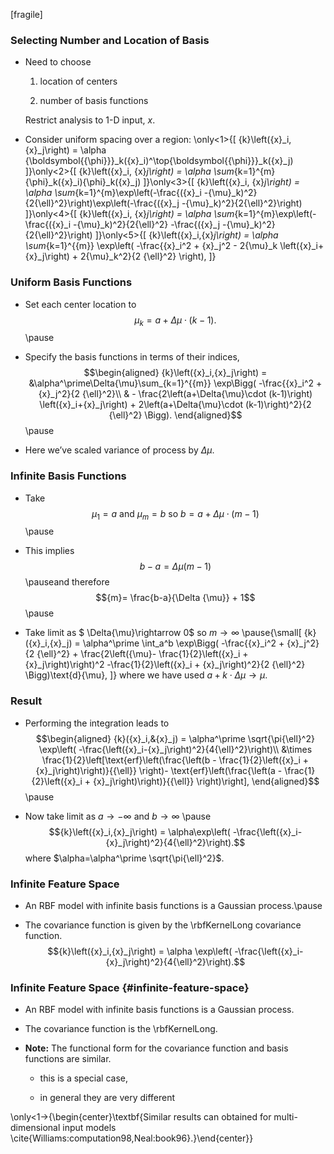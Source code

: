 <!--frame start-->
\[fragile\]

### Selecting Number and Location of Basis

-   Need to choose

    1.  location of centers

    2.  number of basis functions

    Restrict analysis to 1-D input, ${x}$.

-   Consider uniform spacing over a region: \only<1>{\[
        {k}\left({x}_i, {x}_j\right) = \alpha {\boldsymbol{{\phi}}}_k({x}_i)^\top{\boldsymbol{{\phi}}}_k({x}_j)
        \]}\only<2>{\[
        {k}\left({x}_i, {x}_j\right) = \alpha \sum_{k=1}^{m}{\phi}_k({x}_i){\phi}_k({x}_j)
        \]}\only<3>{\[
        {k}\left({x}_i, {x}_j\right) = \alpha \sum_{k=1}^{m}\exp\left(-\frac{({x}_i -{\mu}_k)^2}{2{\ell}^2}\right)\exp\left(-\frac{({x}_j -{\mu}_k)^2}{2{\ell}^2}\right)
        \]}\only<4>{\[
        {k}\left({x}_i, {x}_j\right) = \alpha \sum_{k=1}^{m}\exp\left(-\frac{({x}_i -{\mu}_k)^2}{2{\ell}^2} -\frac{({x}_j -{\mu}_k)^2}{2{\ell}^2}\right)
        \]}\only<5>{\[
        {k}\left({x}_i,{x}_j\right) = \alpha \sum_{k=1}^{{m}} \exp\left(
          -\frac{{x}_i^2 + {x}_j^2 - 2{\mu}_k \left({x}_i+{x}_j\right) +
            2{\mu}_k^2}{2 {\ell}^2} \right),
        \]}

<!--frame end-->
<!--frame start-->
### Uniform Basis Functions

-   Set each center location to $${\mu}_k = a+\Delta{\mu}\cdot (k-1).$$
    \pause

-   Specify the basis functions in terms of their indices,
    $$\begin{aligned}
        {k}\left({x}_i,{x}_j\right) = &\alpha^\prime\Delta{\mu}\sum_{k=1}^{{m}} \exp\Bigg(
          -\frac{{x}_i^2 + {x}_j^2}{2
            {\ell}^2}\\ 
            & - \frac{2\left(a+\Delta{\mu}\cdot (k-1)\right)
            \left({x}_i+{x}_j\right) + 2\left(a+\Delta{\mu}\cdot (k-1)\right)^2}{2
            {\ell}^2} \Bigg).
        \end{aligned}$$ \pause

-   Here we’ve scaled variance of process by $\Delta{\mu}$.

<!--frame end-->
<!--frame start-->
### Infinite Basis Functions

-   Take
    $${\mu}_1=a \ \text{and}\  {\mu}_{m}=b \ \text{so}\ b= a+ \Delta{\mu}\cdot({m}-1)$$
    \pause

-   This implies $$b-a = \Delta{\mu}({m}-1)$$ \pauseand therefore
    $${m}= \frac{b-a}{\Delta {\mu}} + 1$$ \pause

-   Take limit as $
        \Delta{\mu}\rightarrow 0$ so ${m}\rightarrow \infty$
    \pause{\small\[
        {k}({x}_i,{x}_j) = \alpha^\prime \int_a^b \exp\Bigg( -\frac{{x}_i^2 +
            {x}_j^2}{2 {\ell}^2} + \frac{2\left({\mu}- \frac{1}{2}\left({x}_i + {x}_j\right)\right)^2
            -\frac{1}{2}\left({x}_i + {x}_j\right)^2}{2 {\ell}^2}
        \Bigg)\text{d}{\mu},
        \]} where we have used $a + k\cdot\Delta{\mu}\rightarrow {\mu}$.

<!--frame end-->
<!--frame start-->
### Result

-   Performing the integration leads to $$\begin{aligned}
        {k}({x}_i,&{x}_j) = \alpha^\prime \sqrt{\pi{\ell}^2}
        \exp\left( -\frac{\left({x}_i-{x}_j\right)^2}{4{\ell}^2}\right)\\ &\times
        \frac{1}{2}\left[\text{erf}\left(\frac{\left(b - \frac{1}{2}\left({x}_i +
                  {x}_j\right)\right)}{{\ell}} \right)-
          \text{erf}\left(\frac{\left(a - \frac{1}{2}\left({x}_i +
                  {x}_j\right)\right)}{{\ell}} \right)\right],
        \end{aligned}$$ \pause

-   Now take limit as $a\rightarrow -\infty$ and $b\rightarrow \infty$
    \pause$${k}\left({x}_i,{x}_j\right) = \alpha\exp\left(
          -\frac{\left({x}_i-{x}_j\right)^2}{4{\ell}^2}\right).$$ where
    $\alpha=\alpha^\prime \sqrt{\pi{\ell}^2}$.

<!--frame end-->
<!--frame start-->
### Infinite Feature Space

-   An RBF model with infinite basis functions is a Gaussian
    process.\pause

-   The covariance function is given by the \rbfKernelLong covariance
    function. $${k}\left({x}_i,{x}_j\right) = \alpha \exp\left(
          -\frac{\left({x}_i-{x}_j\right)^2}{4{\ell}^2}\right).$$

<!--frame end-->
<!--frame start-->
### Infinite Feature Space {#infinite-feature-space}

-   An RBF model with infinite basis functions is a Gaussian process.

-   The covariance function is the \rbfKernelLong.

-   **Note:** The functional form for the covariance function and basis
    functions are similar.

    -   this is a special case,

    -   in general they are very different

\only<1->{\begin{center}\textbf{Similar results
    can obtained for multi-dimensional input models \cite{Williams:computation98,Neal:book96}.}\end{center}}

<!--frame end-->

